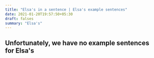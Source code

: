 ```yaml
---
title: "Elsa's in a sentence | Elsa's example sentences"
date: 2021-01-20T19:57:50+05:30
draft: falses
summary: "Elsa's"
---
```

## Unfortunately, we have no example sentences for Elsa's                 
